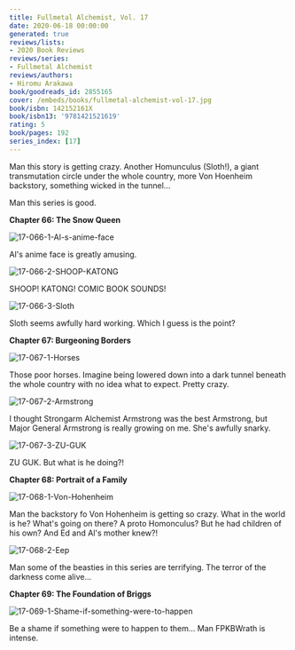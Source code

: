 ```yaml
---
title: Fullmetal Alchemist, Vol. 17
date: 2020-06-18 00:00:00
generated: true
reviews/lists:
- 2020 Book Reviews
reviews/series:
- Fullmetal Alchemist
reviews/authors:
- Hiromu Arakawa
book/goodreads_id: 2855165
cover: /embeds/books/fullmetal-alchemist-vol-17.jpg
book/isbn: 142152161X
book/isbn13: '9781421521619'
rating: 5
book/pages: 192
series_index: [17]
---
```

Man this story is getting crazy. Another Homunculus (Sloth!), a giant transmutation circle under the whole country, more Von Hoenheim backstory, something wicked in the tunnel...  

Man this series is good.  

<!--more-->

**Chapter 66: The Snow Queen**  

![17-066-1-Al-s-anime-face](/embeds/books/attachments/17-066-1-al-s-anime-face.png)  

Al's anime face is greatly amusing.  

![17-066-2-SHOOP-KATONG](/embeds/books/attachments/17-066-2-shoop-katong.png)  

SHOOP! KATONG! COMIC BOOK SOUNDS!  

![17-066-3-Sloth](/embeds/books/attachments/17-066-3-sloth.png)  

Sloth seems awfully hard working. Which I guess is the point?  

 **Chapter 67: Burgeoning Borders**  

![17-067-1-Horses](/embeds/books/attachments/17-067-1-horses.png)  

Those poor horses. Imagine being lowered down into a dark tunnel beneath the whole country with no idea what to expect. Pretty crazy.  

![17-067-2-Armstrong](/embeds/books/attachments/17-067-2-armstrong.png)  

I thought Strongarm Alchemist Armstrong was the best Armstrong, but Major General Armstrong is really growing on me. She's awfully snarky.  

![17-067-3-ZU-GUK](/embeds/books/attachments/17-067-3-zu-guk.png)  

ZU GUK. But what is he doing?!  

 **Chapter 68: Portrait of a Family**  

![17-068-1-Von-Hohenheim](/embeds/books/attachments/17-068-1-von-hohenheim.png)  

Man the backstory fo Von Hohenheim is getting so crazy. What in the world is he? What's going on there? A proto Homonculus? But he had children of his own? And Ed and Al's mother knew?!  

![17-068-2-Eep](/embeds/books/attachments/17-068-2-eep.png)  

Man some of the beasties in this series are terrifying. The terror of the darkness come alive...  

 **Chapter 69: The Foundation of Briggs**  

![17-069-1-Shame-if-something-were-to-happen](/embeds/books/attachments/17-069-1-shame-if-something-were-to-happen.png)  

Be a shame if something were to happen to them... Man FPKBWrath is intense.